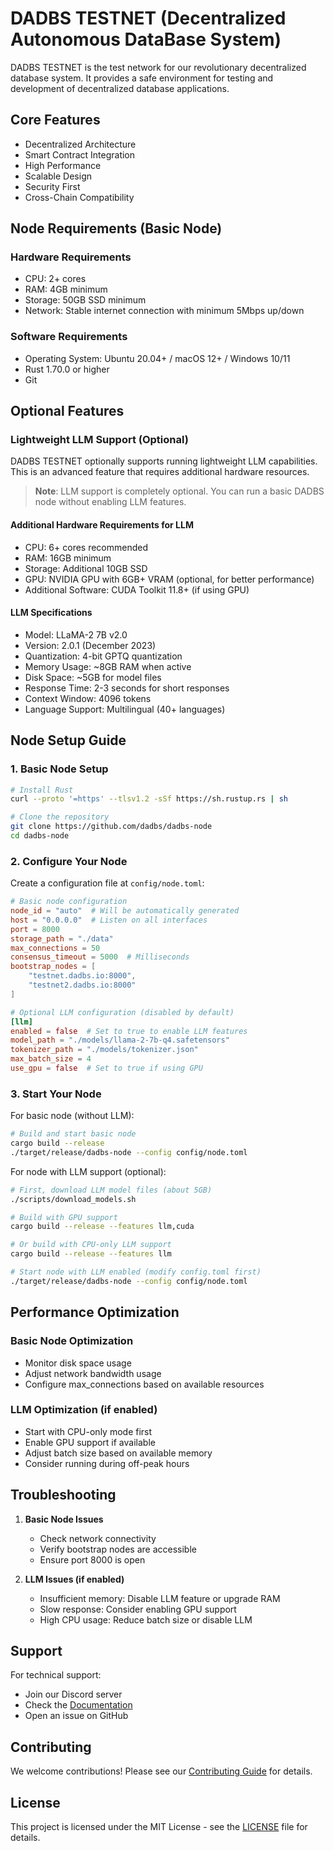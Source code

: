 # DADBS TESTNET (Decentralized Autonomous DataBase System)

DADBS TESTNET is the test network for our revolutionary decentralized database system. It provides a safe environment for testing and development of decentralized database applications.

## Core Features

- Decentralized Architecture
- Smart Contract Integration
- High Performance
- Scalable Design
- Security First
- Cross-Chain Compatibility

## Node Requirements (Basic Node)

### Hardware Requirements
- CPU: 2+ cores
- RAM: 4GB minimum
- Storage: 50GB SSD minimum
- Network: Stable internet connection with minimum 5Mbps up/down

### Software Requirements
- Operating System: Ubuntu 20.04+ / macOS 12+ / Windows 10/11
- Rust 1.70.0 or higher
- Git

## Optional Features

### Lightweight LLM Support (Optional)

DADBS TESTNET optionally supports running lightweight LLM capabilities. This is an advanced feature that requires additional hardware resources.

> **Note**: LLM support is completely optional. You can run a basic DADBS node without enabling LLM features.

#### Additional Hardware Requirements for LLM
- CPU: 6+ cores recommended
- RAM: 16GB minimum
- Storage: Additional 10GB SSD
- GPU: NVIDIA GPU with 6GB+ VRAM (optional, for better performance)
- Additional Software: CUDA Toolkit 11.8+ (if using GPU)

#### LLM Specifications
- Model: LLaMA-2 7B v2.0
- Version: 2.0.1 (December 2023)
- Quantization: 4-bit GPTQ quantization
- Memory Usage: ~8GB RAM when active
- Disk Space: ~5GB for model files
- Response Time: 2-3 seconds for short responses
- Context Window: 4096 tokens
- Language Support: Multilingual (40+ languages)

## Node Setup Guide

### 1. Basic Node Setup

```bash
# Install Rust
curl --proto '=https' --tlsv1.2 -sSf https://sh.rustup.rs | sh

# Clone the repository
git clone https://github.com/dadbs/dadbs-node
cd dadbs-node
```

### 2. Configure Your Node

Create a configuration file at `config/node.toml`:

```toml
# Basic node configuration
node_id = "auto"  # Will be automatically generated
host = "0.0.0.0"  # Listen on all interfaces
port = 8000
storage_path = "./data"
max_connections = 50
consensus_timeout = 5000  # Milliseconds
bootstrap_nodes = [
    "testnet.dadbs.io:8000",
    "testnet2.dadbs.io:8000"
]

# Optional LLM configuration (disabled by default)
[llm]
enabled = false  # Set to true to enable LLM features
model_path = "./models/llama-2-7b-q4.safetensors"
tokenizer_path = "./models/tokenizer.json"
max_batch_size = 4
use_gpu = false  # Set to true if using GPU
```

### 3. Start Your Node

For basic node (without LLM):
```bash
# Build and start basic node
cargo build --release
./target/release/dadbs-node --config config/node.toml
```

For node with LLM support (optional):
```bash
# First, download LLM model files (about 5GB)
./scripts/download_models.sh

# Build with GPU support
cargo build --release --features llm,cuda

# Or build with CPU-only LLM support
cargo build --release --features llm

# Start node with LLM enabled (modify config.toml first)
./target/release/dadbs-node --config config/node.toml
```

## Performance Optimization

### Basic Node Optimization
- Monitor disk space usage
- Adjust network bandwidth usage
- Configure max_connections based on available resources

### LLM Optimization (if enabled)
- Start with CPU-only mode first
- Enable GPU support if available
- Adjust batch size based on available memory
- Consider running during off-peak hours

## Troubleshooting

1. **Basic Node Issues**
   - Check network connectivity
   - Verify bootstrap nodes are accessible
   - Ensure port 8000 is open

2. **LLM Issues (if enabled)**
   - Insufficient memory: Disable LLM feature or upgrade RAM
   - Slow response: Consider enabling GPU support
   - High CPU usage: Reduce batch size or disable LLM

## Support

For technical support:
- Join our Discord server
- Check the [Documentation](https://docs.dadbs.io)
- Open an issue on GitHub

## Contributing

We welcome contributions! Please see our [Contributing Guide](CONTRIBUTING.md) for details.

## License

This project is licensed under the MIT License - see the [LICENSE](LICENSE) file for details.
